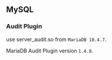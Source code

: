 ## MySQL

### Audit Plugin
use server_audit.so from `MariaDB 10.4.7`.

MariaDB Audit Plugin version `1.4.8`.